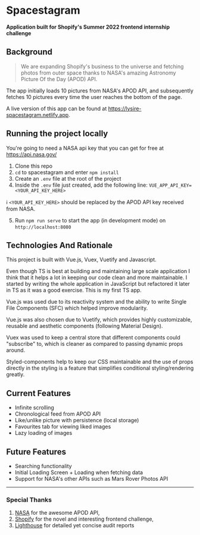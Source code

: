 # Spacestagram

**Application built for Shopify's Summer 2022 frontend internship challenge**

## Background

> We are expanding Shopify's business to the universe and fetching photos from outer space thanks to NASA's amazing Astronomy Picture Of the Day (APOD) API.

The app initially loads 10 pictures from NASA's APOD API, and subsequently fetches 10 pictures every time the user reaches the bottom of the page. 

A live version of this app can be found at <https://lysire-spacestagram.netlify.app>.

## Running the project locally

You're going to need a NASA api key that you can get for free at <https://api.nasa.gov/>

1. Clone this repo
2. `cd` to spacestagram and enter `npm install`
3. Create an `.env` file at the root of the project
4. Inside the `.env` file just created, add the following line: `VUE_APP_API_KEY=<YOUR_API_KEY_HERE>` 

:information_source: `<YOUR_API_KEY_HERE>` should be replaced by the APOD API key received from NASA.

5. Run `npm run serve` to start the app (in development mode) on `http://localhost:8080`

## Technologies And Rationale

This project is built with Vue.js, Vuex, Vuetify and Javascript.

Even though TS is best at building and maintaining large scale application I think that it helps a lot in keeping our code clean and more maintainable. I started by writing the whole application in JavaScript but refactored it later in TS as it was a good exercise. This is my first TS app.

Vue.js was used due to its reactivity system and the ability to write Single File Components (SFC) which helped improve modularity.

Vue.js was also chosen due to Vuetify, which provides highly customizable, reusable and aesthetic components (following Material Design). 

Vuex was used to keep a central store that different components could "subscribe" to, which is cleaner as compared to passing dynamic props around. 

Styled-components help to keep our CSS maintainable and the use of props directly in the styling is a feature that simplifies conditional styling/rendering greatly.  

## Current Features

- Infinite scrolling
- Chronological feed from APOD API
- Like/unlike picture with persistence (local storage)
- Favourites tab for viewing liked images
- Lazy loading of images

## Future Features

- Searching functionality
- Initial Loading Screen + Loading when fetching data
- Support for NASA's other APIs such as Mars Rover Photos API

---

### Special Thanks

1. [NASA](https://www.nasa.gov/) for the awesome APOD API,
2. [Shopify](https://www.shopify.ca/) for the novel and interesting frontend challenge,
3. [Lighthouse](https://developers.google.com/web/tools/lighthouse/) for detailed yet concise audit reports
